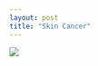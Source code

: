 ```yaml
---
layout: post
title: "Skin Cancer"
---
```

<img id="img" src="https://media.discordapp.net/attachments/736040819747979306/736042140282388580/Chasing_the_dragon_pt_2..png"/>

